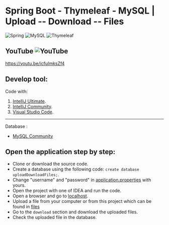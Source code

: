 # Spring Boot - Thymeleaf - MySQL | Upload -- Download -- Files

![Spring](https://img.shields.io/badge/-Spring-6DB33F?style=flat-square&logo=spring&logoColor=white)
![MySQL](https://img.shields.io/badge/-MySQL-4479A1?style=flat-square&logo=mysql&logoColor=white)
![Thymeleaf](https://img.shields.io/badge/-Thymeleaf-005f0f?style=flat-square&logo=Thymeleaf&logoColor=white)

## YouTube ![YouTube](https://img.shields.io/badge/-YouTube-DD0031?style=flat-square&logo=YouTube&logoColor=white)

https://youtu.be/icfuImksZf4

## Develop tool:

Code with:

1. [IntelliJ Ultimate](https://www.jetbrains.com/idea/download).
2. [IntelliJ Community](https://www.jetbrains.com/idea/download).
3. [Visual Studio Code](https://code.visualstudio.com/download).

----------------------

Database :

* [MySQL Community](https://www.mysql.com/downloads/)

## Open the application step by step:

* Clone or download the source code.
* Create a database using the following code: `create database uploadDownloadFiles;`.
* Change "username" and "password" in [application.properties](src/main/resources/application.properties) with
  yours.
* Open the project with one of IDEA and run the code.
* Open a browser and go to [localhost](http://localhost:8080).
* Upload a file from your computer or from this project which can be found in [files](files)
* Go to the `download` section and download the uploaded files.
* Check the uploaded file in the database.
